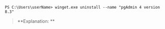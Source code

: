 ```
PS C:\Users\userName> winget.exe uninstall --name "pgAdmin 4 version 8.3"  
```
> **Explanation: **
> 